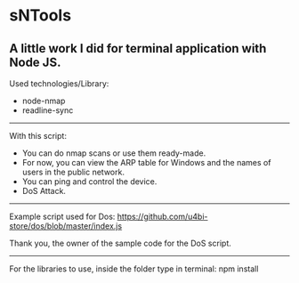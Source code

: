 # sNTools
A little work I did for terminal application with Node JS.
----------------------------------------------------------
Used technologies/Library: 
- node-nmap
- readline-sync
---------------------------------------------------------
With this script:
- You can do nmap scans or use them ready-made.
- For now, you can view the ARP table for Windows and the names of users in the public network.
- You can ping and control the device.
- DoS Attack.
---------------------------------------------------------

Example script used for Dos: 
https://github.com/u4bi-store/dos/blob/master/index.js

Thank you, the owner of the sample code for the DoS script.

---------------------------------------------------------
For the libraries to use, inside the folder type in terminal:
npm install
